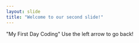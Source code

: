 ```yaml
---
layout: slide
title: "Welcome to our second slide!"
---
```

"My First Day Coding"
Use the left arrow to go back!
